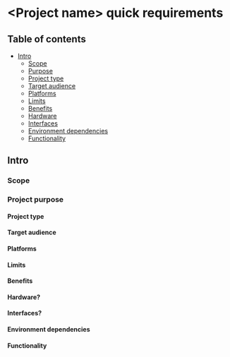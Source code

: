 # \<Project name> quick requirements

[//]: # (This file can help when you have an idea and need to quickly think about and plan certain requirements, without going into too much detail, to help you get a "head start" on developing the project. For larger projects, consider a more detailed requirements specification document.)

[//]: # (A topic which ends with '?' is optional. So, if isn't applicable, feel free to remove)

## Table of contents

- [Intro](#intro)
  - [Scope](#scope)
  - [Purpose](#project-purpose)
  - [Project type](#project-type)
  - [Target audience](#target-audience)
  - [Platforms](#platforms)
  - [Limits](#limits)
  - [Benefits](#benefits)
  - [Hardware](#hardware)
  - [Interfaces](#interfaces)
  - [Environment dependencies](#environment-dependencies)
  - [Functionality](#functionality)

## Intro

### Scope

### Project purpose

[//]: # (The mission of this software is...)

#### Project type

[//]: # (What is this project? A CLI? An app? Web or native?)

#### Target audience

[//]: # (Developers? Enterprises?)

#### Platforms

[//]: # (Desktops? Which platforms? Windows, mac, Linux...?)

#### Limits

[//]: # (What doesn't this project do?)

#### Benefits

[//]: # (What benefits will this project bring?)

#### Hardware?

[//]: # (This project needs some specific hardware to work?)

#### Interfaces?

[//]: # (This project needs to interact with other systems?)

#### Environment dependencies

[//]: # (What are the dependencies for your project to run in the environments defined above?)

#### Functionality

[//]: # (With more details, what will this project do?)